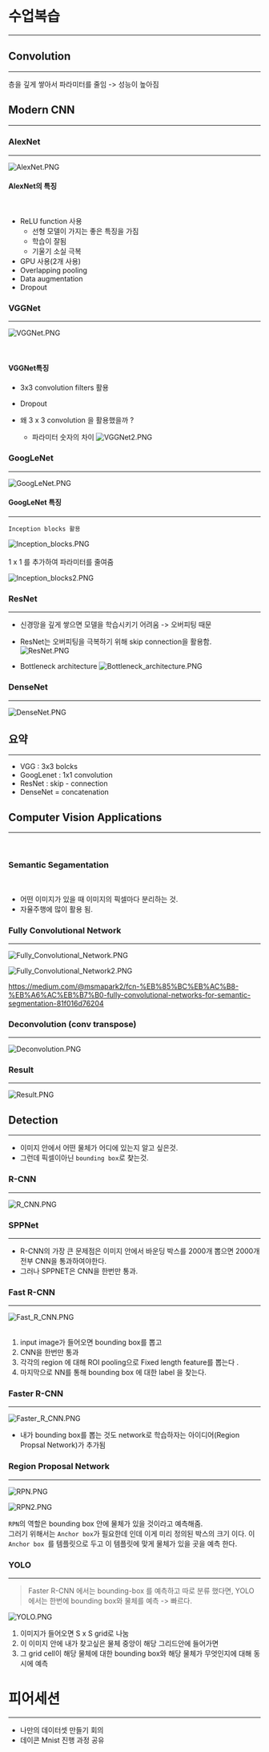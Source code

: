 # 수업복습
---


## Convolution
---
층을 깊게 쌓아서 파라미터를 줄임 -> 성능이 높아짐


## Modern CNN
---


### AlexNet
---
![AlexNet.PNG](image/AlexNet.PNG)
<br/>

#### AlexNet의 특징  
<br/>   

- ReLU function 사용
    - 선형 모델이 가지는 좋은 특징을 가짐
    - 학습이 잘됨
    - 기울기 소실 극복
- GPU 사용(2개 사용)
- Overlapping pooling
- Data augmentation
- Dropout

### VGGNet
---
![VGGNet.PNG](image/VGGNet.PNG)

<br/>

#### VGGNet특징

- 3x3 convolution filters 활용
- Dropout


- 왜 3 x 3 convolution 을 활용했을까 ?
    - 파라미터 숫자의 차이
![VGGNet2.PNG](image/VGGNet2.PNG)

### GoogLeNet
---
![GoogLeNet.PNG](image/GoogLeNet.PNG)


#### GoogLeNet 특징
  ---
```Inception blocks 활용 ```  

![Inception_blocks.PNG](image/Inception_blocks.PNG)
<br/>  
1 x 1 를 추가하여 파라미터를 줄여줌
     

![Inception_blocks2.PNG](image/Inception_blocks2.PNG)

### ResNet
---
- 신경망을 깊게 쌓으면 모델을 학습시키기 어려움 -> 오버피팅 때문
- ResNet는 오버피팅을 극복하기 위해 skip connection을 활용함. 
![ResNet.PNG](image/ResNet.PNG)


- Bottleneck architecture
![Bottleneck_architecture.PNG](image/Bottleneck_architecture.PNG)


### DenseNet
---
![DenseNet.PNG](image/DenseNet.PNG)

## 요약
---
- VGG : 3x3 bolcks
- GoogLenet : 1x1 convolution
- ResNet : skip - connection
- DenseNet = concatenation

## Computer Vision Applications
---
 
 <br/>  

 ### Semantic Segamentation
   <br/>    

- 어떤 이미지가 있을 때 이미지의 픽셀마다 분리하는 것.
- 자율주행에 많이 활용 됨.



### Fully Convolutional Network
---
![Fully_Convolutional_Network.PNG](image/Fully_Convolutional_Network.PNG)

![Fully_Convolutional_Network2.PNG](image/Fully_Convolutional_Network2.PNG)

https://medium.com/@msmapark2/fcn-%EB%85%BC%EB%AC%B8-%EB%A6%AC%EB%B7%B0-fully-convolutional-networks-for-semantic-segmentation-81f016d76204

### Deconvolution (conv transpose)
---
![Deconvolution.PNG](image/Deconvolution.PNG)

### Result
---
![Result.PNG](image/Result.PNG)

## Detection
---
- 이미지 안에서 어떤 물체가 어디에 있는지 알고 싶은것.
- 그런데 픽셀이아닌 ```bounding box```로 찾는것.

### R-CNN
---
![R_CNN.PNG](image/R_CNN.PNG)

### SPPNet
---
- R-CNN의 가장 큰 문제점은 이미지 안에서 바운딩 박스를 2000개 뽑으면 2000개 전부 CNN을 통과하여야한다.
- 그러나 SPPNET은 CNN을 한번만 통과.
 

### Fast R-CNN
---
![Fast_R_CNN.PNG](image/Fast_R_CNN.PNG)  
<br/>  
1. input image가 들어오면 bounding box를 뽑고
2. CNN을 한번만 통과
3. 각각의 region 에 대해 ROI pooling으로   Fixed length feature를 뽑는다 .
4. 마지막으로 NN를 통해 bounding box 에 대한 label 을 찾는다.  

### Faster R-CNN
---
![Faster_R_CNN.PNG](image/Faster_R_CNN.PNG)

- 내가 bounding box를 뽑는 것도 network로 학습하자는 아이디어(Region Propsal Network)가 추가됨 
  
### Region Proposal Network
---
![RPN.PNG](image/RPN.PNG)

![RPN2.PNG](image/RPN2.PNG)

```RPN```의 역할은 bounding box 안에 물체가 있을 것이라고 예측해줌.   
그러기 위해서는 ```Anchor box```가 필요한데 인데 이게 미리 정의된 박스의 크기 이다. 이 ```Anchor box ```를 템플릿으로 두고 이 템플릿에 맞게 물체가 있을 곳을 예측 한다.

### YOLO
---
> Faster R-CNN 에서는 bounding-box 를 예측하고 따로 분류 했다면, YOLO에서는 한번에 bounding box와 물체를 예측  -> 빠르다.  

![YOLO.PNG](image/YOLO.PNG)


1. 이미지가 들어오면 S x S grid로 나눔
2. 이 이미지 안에 내가 찾고싶은 물체 중앙이 해당 그리드안에 들어가면
3.  그 grid cell이 해당 물체에 대한 bounding box와 해당 물체가 무엇인지에 대해 동시에 예측
  

# 피어세션
---
- 나만의 데이터셋 만들기 회의
- 데이콘 Mnist 진행 과정 공유


